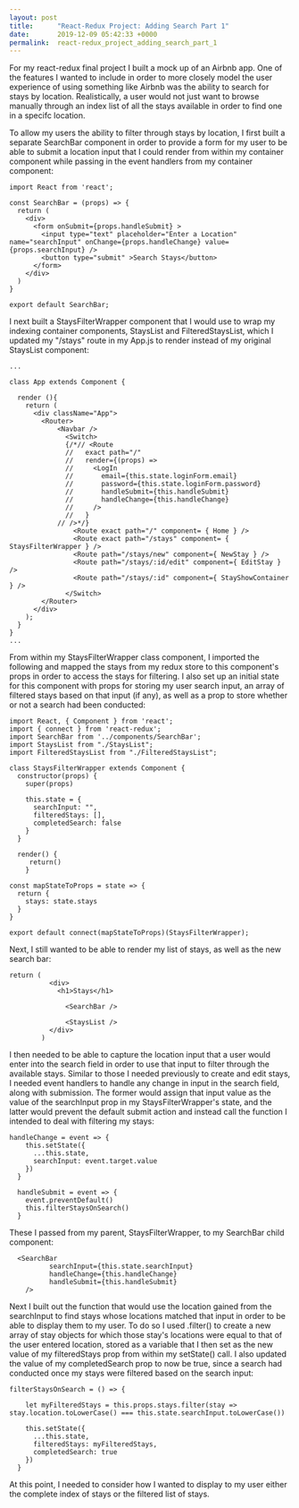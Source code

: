 ```yaml
---
layout: post
title:      "React-Redux Project: Adding Search Part 1"
date:       2019-12-09 05:42:33 +0000
permalink:  react-redux_project_adding_search_part_1
---
```



For my react-redux final project I built a mock up of an Airbnb app. One of the features I wanted to include in order to more closely model the user experience of using something like Airbnb was the ability to search for stays by location. Realistically, a user would not just want to browse manually through an index list of all the stays available in order to find one in a specifc location. 

To allow my users the ability to filter through stays by location, I first built a separate SearchBar component in order to provide a form for my user to be able to submit a location input that I could render from within my container component while passing in the event handlers from my container component:

```
import React from 'react';

const SearchBar = (props) => {
  return (
    <div>
      <form onSubmit={props.handleSubmit} >
        <input type="text" placeholder="Enter a Location" name="searchInput" onChange={props.handleChange} value={props.searchInput} />
        <button type="submit" >Search Stays</button>
      </form>
    </div>
  )
}

export default SearchBar;
```

I next built a StaysFilterWrapper component that I would use to wrap my indexing container components, StaysList and FilteredStaysList, which I updated my "/stays" route in my App.js to render instead of my original StaysList component:

```
...

class App extends Component {

  render (){
    return (
      <div className="App">
        <Router>
            <Navbar />
              <Switch>
              {/*// <Route
              //   exact path="/"
              //   render={(props) =>
              //     <LogIn
              //       email={this.state.loginForm.email}
              //       password={this.state.loginForm.password}
              //       handleSubmit={this.handleSubmit}
              //       handleChange={this.handleChange}
              //     />
              //   }
            // />*/}
                <Route exact path="/" component= { Home } />
                <Route exact path="/stays" component= { StaysFilterWrapper } />
                <Route path="/stays/new" component={ NewStay } />
                <Route path="/stays/:id/edit" component={ EditStay } />
                <Route path="/stays/:id" component={ StayShowContainer } />
              </Switch>
        </Router>
      </div>
    );
  }
}
...
```

From within my StaysFilterWrapper class component, I imported the following and mapped the stays from my redux store to this component's props in order to access the stays for filtering. I also set up an initial state for this component with props for storing my user search input, an array of filtered stays based on that input (if any), as well as a prop to store whether or not a search had been conducted:

```
import React, { Component } from 'react';
import { connect } from 'react-redux';
import SearchBar from '../components/SearchBar';
import StaysList from "./StaysList";
import FilteredStaysList from "./FilteredStaysList";

class StaysFilterWrapper extends Component {
  constructor(props) {
    super(props)

    this.state = {
      searchInput: "",
      filteredStays: [],
      completedSearch: false
    }
  }

  render() {
	 return()
	}
	
const mapStateToProps = state => {
  return {
    stays: state.stays
  }
}

export default connect(mapStateToProps)(StaysFilterWrapper);
```

Next, I still wanted to be able to render my list of stays, as well as the new search bar:

```
return (
          <div>
            <h1>Stays</h1>

              <SearchBar />

              <StaysList />
          </div>
        )
```

I then needed to be able to capture the location input that a user would enter into the search field in order to use that input to filter through the available stays. Similar to those I needed previously to create and edit stays, I needed event handlers to handle any change in input in the search field, along with submission. The former would assign that input value as the value of the searchInput prop in my StaysFilterWrapper's state, and the latter would prevent the default submit action and instead call the function I intended to deal with filtering my stays:

```
handleChange = event => {
    this.setState({
      ...this.state,
      searchInput: event.target.value
    })
  }

  handleSubmit = event => {
    event.preventDefault()
    this.filterStaysOnSearch()
  }
```

These I passed from my parent, StaysFilterWrapper, to my SearchBar child component:

```
  <SearchBar
          searchInput={this.state.searchInput}
          handleChange={this.handleChange}
          handleSubmit={this.handleSubmit}
    />
```

Next I built out the function that would use the location gained from the searchInput to find stays whose locations matched that input in order to be able to display them to my user.  To do so I used .filter() to create a new array of stay objects for which those stay's locations were equal to that of the user entered location, stored as a variable that I then set as the new value of my filteredStays prop from within my setState() call. I also updated the value of my completedSearch prop to now be true, since a search had conducted once my stays were filtered based on the search input:

```
filterStaysOnSearch = () => {

    let myFilteredStays = this.props.stays.filter(stay => stay.location.toLowerCase() === this.state.searchInput.toLowerCase())

    this.setState({
      ...this.state,
      filteredStays: myFilteredStays,
      completedSearch: true
    })
  }
```

At this point, I needed to consider how I wanted to display to my user either the complete index of stays or the filtered list of stays.





